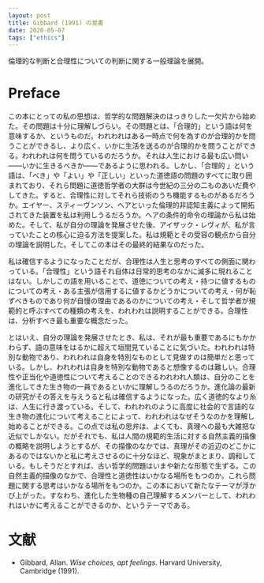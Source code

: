 ```yaml
---
layout: post
title: Gibbard (1991) の覚書
date: 2020-05-07
tags: ["ethics"]
---
```


倫理的な判断と合理性についての判断に関する一般理論を展開。

# Preface
この本にとっての私の思想は、哲学的な問題解決のはっきりした一欠片から始めた。その問題は十分に理解しづらい。その問題とは、「合理的」という語は何を意味するか、というものだ。われわれはある一時点で何を為すのが合理的かを問うことができるし、より広く、いかに生活を送るのが合理的かを問うことができる。われわれは何を問うているのだろうか。それは人生における最も広い問い――いかに生きるべきか――であるように思われる。しかし、「合理的
」という語は、「べき」や「よい」や「正しい」といった道徳語の問題のすべてに取り囲まれており、それら問題に道徳哲学者の大群は今世紀の三分の二ものあいだ費やしてきた。すると、合理性に対してそれら技術のうち機能するものがあるだろうか。エイヤー、スティーヴンソン、ヘアといった倫理的非認知主義によって開拓されてきた装置を私は利用しうるだろうか。ヘアの条件的命令の理論から私は始めた。そして、私が自分の理論を発展させた後、アイザック・レヴィが、私が言っていたことの核心に迫る方法を提案した。私は規範とその受容の観点から自分の理論を説明した。そしてこの本はその最終的結果なのだった。

私は確信するようになったことだが、合理性は人生と思考のすべての側面に関わっている。「合理性」という語それ自体は日常的思考のなかに滅多に現れることはない。しかしこの語を用いることで、道徳についての考え・持つに値するものについての考え・ある主張が信用するに値するかどうかについての考え・何が恥ずべきものであり何が自慢の理由であるのかについての考え・そして哲学者が規範的と呼ぶすべての種類の考えを、われわれは説明することができる。合理性は、分析すべき最も重要な概念だった。

とはいえ、自分の理論を発展させたとき、私は、それが最も重要であるにもかかわらず、語の意味をはるかに超えて垣間見ていることに気づいた。われわれは特別な動物であり、われわれは自身を特別なものとして見做すのは簡単だと思っている。しかし、われわれは自身を特別な動物であると想像するのは難しい。合理性や正当化や道徳性について考えることのできるわれわれ人類は、自分のことを進化してきた生き物の一員であるといかに理解しうるのだろうか。進化論の最新の研究がその答えを与えうると私は確信するようになった。広く道徳的なより糸は、人生に行き渡っている。そして、われわれのように高度に社会的で言語的な生き物の進化について考えることによって、われわれはなぜそうなのかを理解し始めることができる。この点では私の思弁は、よくても、真理への最も大雑把な近似でしかない。だがそれでも、私は人間の規範的生活に対する自然主義的描像の概略を説明しようとするが、その描像のなかでは、真理がその近辺のどこかにあるのではないかと私に考えさせるのに十分なほど、現象がまとまり、調和している。もしそうだとすれば、古い哲学的問題はいまや新たな形態で生ずる。この自然主義的描像のなかで、合理性と道徳性はいかなる場所をもつのか。これら問題に関する思考はいかなる場所をもつのか。この本において新たなテーマが浮かび上がった。すなわち、進化した生物種の自己理解するメンバーとして、われわれはいかに考えることができるのか、というテーマである。



# 文献
- Gibbard, Allan. *Wise choices, apt feelings*. Harvard University, Cambridge (1991).
